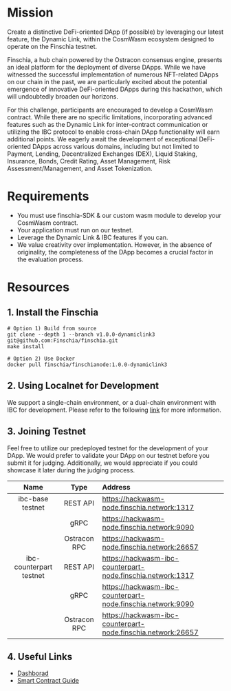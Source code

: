 # Mission
Create a distinctive DeFi-oriented DApp (if possible) by leveraging our latest feature, the Dynamic Link, within the CosmWasm ecosystem designed to operate on the Finschia testnet.

Finschia, a hub chain powered by the Ostracon consensus engine, presents an ideal platform for the deployment of diverse DApps. While we have witnessed the successful implementation of numerous NFT-related DApps on our chain in the past, we are particularly excited about the potential emergence of innovative DeFi-oriented DApps during this hackathon, which will undoubtedly broaden our horizons.

For this challenge, participants are encouraged to develop a CosmWasm contract. While there are no specific limitations, incorporating advanced features such as the Dynamic Link for inter-contract communication or utilizing the IBC protocol to enable cross-chain DApp functionality will earn additional points. We eagerly await the development of exceptional DeFi-oriented DApps across various domains, including but not limited to Payment, Lending, Decentralized Exchanges (DEX), Liquid Staking, Insurance, Bonds, Credit Rating, Asset Management, Risk Assessment/Management, and Asset Tokenization.

# Requirements
* You must use finschia-SDK & our custom wasm module to develop your CosmWasm contract.
* Your application must run on our testnet.
* Leverage the Dynamic Link & IBC features if you can.
* We value creativity over implementation. However, in the absence of originality, the completeness of the DApp becomes a crucial factor in the evaluation process.

# Resources
## 1. Install the Finschia
```shell
# Option 1) Build from source
git clone --depth 1 --branch v1.0.0-dynamiclink3 git@github.com:Finschia/finschia.git
make install

# Option 2) Use Docker
docker pull finschia/finschianode:1.0.0-dynamiclink3
```

## 2. Using Localnet for Development
We support a single-chain environment, or a dual-chain environment with IBC for development. Please refer to the following [link](https://github.com/Finschia/hackathon/tree/main/localnet) for more information.

## 3. Joining Testnet
Feel free to utilize our predeployed testnet for the development of your DApp. We would prefer to validate your DApp on our testnet before you submit it for judging. Additionally, we would appreciate if you could showcase it later during the judging process.

|          Name           |     Type     | Address                                                      |
| :---------------------: | :----------: | :----------------------------------------------------------- |
|    ibc-base testnet     |   REST API   | https://hackwasm-node.finschia.network:1317                  |
|                         |     gRPC     | https://hackwasm-node.finschia.network:9090                  |
|                         | Ostracon RPC | https://hackwasm-node.finschia.network:26657                 |
| ibc-counterpart testnet |   REST API   | https://hackwasm-ibc-counterpart-node.finschia.network:1317  |
|                         |     gRPC     | https://hackwasm-ibc-counterpart-node.finschia.network:9090  |
|                         | Ostracon RPC | https://hackwasm-ibc-counterpart-node.finschia.network:26657 |

## 4. Useful Links
- [Dashborad](https://fnsadash.finschia.network)
- [Smart Contract Guide](https://docs.finschia.network/smart-contract/introduction)